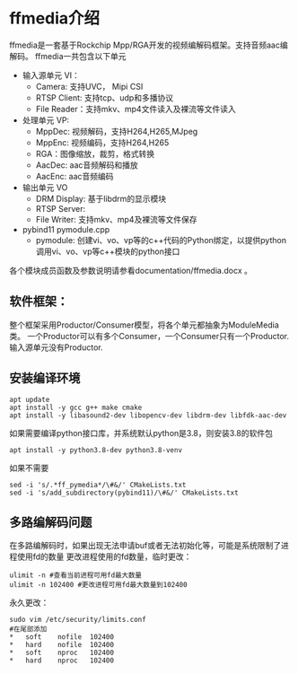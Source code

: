 # ffmedia介绍

ffmedia是一套基于Rockchip Mpp/RGA开发的视频编解码框架。支持音频aac编解码。
ffmedia一共包含以下单元

- 输入源单元 VI：
  - Camera:  支持UVC， Mipi CSI
  - RTSP Client: 支持tcp、udp和多播协议
  - File Reader：支持mkv、mp4文件读入及裸流等文件读入
- 处理单元 VP:
  - MppDec: 视频解码，支持H264,H265,MJpeg
  - MppEnc: 视频编码，支持H264,H265
  - RGA：图像缩放，裁剪，格式转换
  - AacDec: aac音频解码和播放
  - AacEnc: aac音频编码
- 输出单元 VO
  - DRM Display: 基于libdrm的显示模块
  - RTSP Server:
  - File Writer: 支持mkv、mp4及裸流等文件保存
- pybind11 pymodule.cpp
  - pymodule: 创建vi、vo、vp等的c++代码的Python绑定，以提供python调用vi、vo、vp等c++模块的python接口

各个模块成员函数及参数说明请参看documentation/ffmedia.docx 。

## 软件框架：

整个框架采用Productor/Consumer模型，将各个单元都抽象为ModuleMedia类。
一个Productor可以有多个Consumer，一个Consumer只有一个Productor. 输入源单元没有Productor.

## 安装编译环境
```
apt update
apt install -y gcc g++ make cmake
apt install -y libasound2-dev libopencv-dev libdrm-dev libfdk-aac-dev
```
如果需要编译python接口库，并系统默认python是3.8，则安装3.8的软件包
```
apt install -y python3.8-dev python3.8-venv
```
如果不需要
```
sed -i 's/.*ff_pymedia*/\#&/' CMakeLists.txt
sed -i 's/add_subdirectory(pybind11)/\#&/' CMakeLists.txt
```

## 多路编解码问题

在多路编解码时，如果出现无法申请buf或者无法初始化等，可能是系统限制了进程使用fd的数量
更改进程使用的fd数量，临时更改：

```
ulimit -n #查看当前进程可用fd最大数量
ulimit -n 102400 #更改进程可用fd最大数量到102400
```
永久更改：

```
sudo vim /etc/security/limits.conf
#在尾部添加
*	soft	nofile	102400
*	hard	nofile	102400
*	soft	nproc	102400
*	hard	nproc	102400

```
